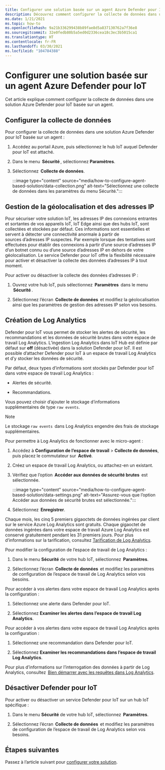 ```yaml
---
title: Configurer une solution basée sur un agent Azure Defender pour IoT
description: Découvrez comment configurer la collecte de données dans une solution Azure Defender pour IoT basée sur un agent
ms.date: 1/21/2021
ms.topic: how-to
ms.openlocfilehash: 9a21b336299438b89fae8d5a837130762a7f36e8
ms.sourcegitcommit: 32e0fedb80b5a5ed0d2336cea18c3ec3b5015ca1
ms.translationtype: HT
ms.contentlocale: fr-FR
ms.lasthandoff: 03/30/2021
ms.locfileid: "104784388"
---
```

# <a name="configure-azure-defender-for-iot-agent-based-solution"></a>Configurer une solution basée sur un agent Azure Defender pour IoT  

Cet article explique comment configurer la collecte de données dans une solution Azure Defender pour IoT basée sur un agent.

## <a name="configure-data-collection"></a>Configurer la collecte de données

Pour configurer la collecte de données dans une solution Azure Defender pour IoT basée sur un agent : 

1. Accédez au portail Azure, puis sélectionnez le hub IoT auquel Defender pour IoT est attaché. 

1. Dans le menu  **Sécurité** , sélectionnez **Paramètres**. 

1. Sélectionnez  **Collecte de données**. 

    :::image type="content" source="media/how-to-configure-agent-based-solution/data-collection.png" alt-text="Sélectionnez une collecte de données dans les paramètres du menu Sécurité.":::

## <a name="geolocation-and-ip-address-handling"></a>Gestion de la géolocalisation et des adresses IP 

Pour sécuriser votre solution IoT, les adresses IP des connexions entrantes et sortantes de vos appareils IoT, IoT Edge ainsi que des hubs IoT, sont collectées et stockées par défaut. Ces informations sont essentielles et servent à détecter une connectivité anormale à partir de sources d’adresses IP suspectes. Par exemple lorsque des tentatives sont effectuées pour établir des connexions à partir d’une source d’adresses IP d’un botnet connu ou d’une source d’adresses IP en dehors de votre géolocalisation. Le service Defender pour IoT offre la flexibilité nécessaire pour activer et désactiver la collecte des données d’adresses IP à tout moment. 

Pour activer ou désactiver la collecte des données d’adresses IP : 

1. Ouvrez votre hub IoT, puis sélectionnez  **Paramètres**  dans le menu  **Sécurité** . 

1. Sélectionnez l’écran  **Collecte de données**  et modifiez la géolocalisation ainsi que les paramètres de gestion des adresses IP selon vos besoins. 

## <a name="log-analytics-creation"></a>Création de Log Analytics 

Defender pour IoT vous permet de stocker les alertes de sécurité, les recommandations et les données de sécurité brutes dans votre espace de travail Log Analytics. L’ingestion Log Analytics dans IoT Hub est définie par défaut sur **off** (désactivée) dans la solution Defender pour IoT. Il est possible d’attacher Defender pour IoT à un espace de travail Log Analytics et d’y stocker les données de sécurité. 

Par défaut, deux types d’informations sont stockés par Defender pour IoT dans votre espace de travail Log Analytics :
 
- Alertes de sécurité.

- Recommandations. 

Vous pouvez choisir d’ajouter le stockage d’informations supplémentaires de type `raw events`. 

> [!Note] 
> Le stockage `raw events`  dans Log Analytics engendre des frais de stockage supplémentaires. 

Pour permettre à Log Analytics de fonctionner avec le micro-agent : 

1. Accédez à **Configuration de l’espace de travail** >  **Collecte de données**, puis placez le commutateur sur  **Activé**. 

1. Créez un espace de travail Log Analytics, ou attachez-en un existant. 

1. Vérifiez que l’option  **Accéder aux données de sécurité brutes**  est sélectionnée.  

    :::image type="content" source="media/how-to-configure-agent-based-solution/data-settings.png" alt-text="Assurez-vous que l’option Accéder aux données de sécurité brutes est sélectionnée.":::

1. Sélectionnez  **Enregistrer**.

Chaque mois, les cinq 5 premiers gigaoctets de données ingérées par client sur le service Azure Log Analytics sont gratuits. Chaque gigaoctet de données ingérées dans votre espace de travail Azure Log Analytics est conservé gratuitement pendant les 31 premiers jours. Pour plus d’informations sur la tarification, consultez [Tarification de Log Analytics](https://azure.microsoft.com/pricing/details/monitor/). 

Pour modifier la configuration de l’espace de travail de Log Analytics : 

1. Dans le menu **Sécurité** de votre hub IoT, sélectionnez  **Paramètres**. 

1. Sélectionnez l’écran  **Collecte de données**  et modifiez les paramètres de configuration de l’espace de travail de Log Analytics selon vos besoins. 

Pour accéder à vos alertes dans votre espace de travail Log Analytics après la configuration :

1. Sélectionnez une alerte dans Defender pour IoT.

1. Sélectionnez **Examiner les alertes dans l’espace de travail Log Analytics**.

Pour accéder à vos alertes dans votre espace de travail Log Analytics après la configuration :

1. Sélectionnez une recommandation dans Defender pour IoT.

1. Sélectionnez **Examiner les recommandations dans l’espace de travail Log Analytics**. 
 
Pour plus d’informations sur l’interrogation des données à partir de Log Analytics, consultez  [Bien démarrer avec les requêtes dans Log Analytics](../azure-monitor/logs/get-started-queries.md). 

## <a name="turn-off-defender-for-iot"></a>Désactiver Defender pour IoT 

Pour activer ou désactiver un service Defender pour IoT sur un hub IoT spécifique : 

1. Dans le menu **Sécurité** de votre hub IoT, sélectionnez  **Paramètres**.

1. Sélectionnez l’écran  **Collecte de données**  et modifiez les paramètres de configuration de l’espace de travail de Log Analytics selon vos besoins.

## <a name="next-steps"></a>Étapes suivantes 

Passez à l’article suivant pour [configurer votre solution](quickstart-configure-your-solution.md).